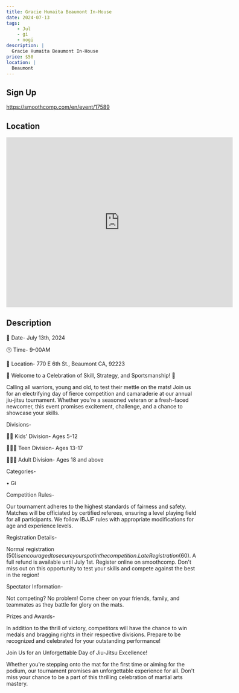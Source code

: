 ```yaml
---
title: Gracie Humaita Beaumont In-House
date: 2024-07-13
tags:
    - Jul
    - gi 
    - nogi 
description: |
  Gracie Humaita Beaumont In-House
price: $50
location: |
  Beaumont
---
```

## Sign Up
https://smoothcomp.com/en/event/17589

## Location
<iframe src="https://www.google.com/maps/embed?pb=!1m18!1m12!1m3!1d12345.6789!2d-116.9721104!3d33.9298389!2m3!1f0!2f0!3f0!3m2!1i1024!2i768!4f13.1!3m3!1m2!1s0x0%3A0x0!2z33.9298389!5e0!3m2!1sen!2sus!4v1234567890" width="600" height="450" style="border:0;" allowfullscreen="" loading="lazy"></iframe>

## Description
📅 Date- July 13th, 2024


🕒 Time- 9-00AM


📍 Location- 770 E 6th St., Beaumont CA, 92223


🥇 Welcome to a Celebration of Skill, Strategy, and Sportsmanship! 🥇


Calling all warriors, young and old, to test their mettle on the mats! Join us for an electrifying day of fierce competition and camaraderie at our annual jiu-jitsu tournament. Whether you're a seasoned veteran or a fresh-faced newcomer, this event promises excitement, challenge, and a chance to showcase your skills.


Divisions-


👦🏻 Kids' Division- Ages 5-12


👩🏼‍🦱 Teen Division- Ages 13-17


🧑🏻‍🦳 Adult Division- Ages 18 and above


Categories-


• Gi


Competition Rules-


Our tournament adheres to the highest standards of fairness and safety. Matches will be officiated by certified referees, ensuring a level playing field for all participants. We follow IBJJF rules with appropriate modifications for age and experience levels.


Registration Details-


Normal registration ($50) is encouraged to secure your spot in the competition. Late Registration ($60). A full refund is available until July 1st. Register online on smoothcomp. Don't miss out on this opportunity to test your skills and compete against the best in the region!


Spectator Information-


Not competing? No problem! Come cheer on your friends, family, and teammates as they battle for glory on the mats.


Prizes and Awards-


In addition to the thrill of victory, competitors will have the chance to win medals and bragging rights in their respective divisions. Prepare to be recognized and celebrated for your outstanding performance!


Join Us for an Unforgettable Day of Jiu-Jitsu Excellence!


Whether you're stepping onto the mat for the first time or aiming for the podium, our tournament promises an unforgettable experience for all. Don't miss your chance to be a part of this thrilling celebration of martial arts mastery.